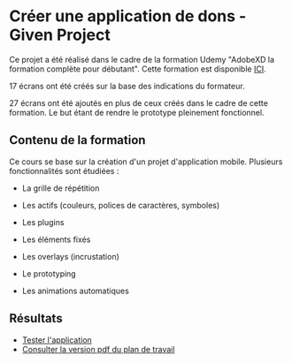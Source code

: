 # Créer une application de dons - Given Project

Ce projet a été réalisé dans le cadre de la formation Udemy "AdobeXD la formation complète pour débutant".
Cette formation est disponible [ICI](https://www.udemy.com/course/adobe-xd-complet/).

17 écrans ont été créés sur la base des indications du formateur.

27 écrans ont été ajoutés en plus de ceux créés dans le cadre de cette formation. Le but étant de rendre le prototype pleinement fonctionnel.

## Contenu de la formation

Ce cours se base sur la création d'un projet d'application mobile. Plusieurs fonctionnalités sont étudiées :

* La grille de répétition

* Les actifs (couleurs, polices de caractères, symboles)

* Les plugins

* Les éléments fixés

* Les overlays (incrustation)

* Le prototyping

* Les animations automatiques

## Résultats

* [Tester l'application](https://xd.adobe.com/view/4bd4ed20-fe19-4881-a132-5cc075d5ecd9-1e87/)
* [Consulter la version pdf du plan de travail](https://github.com/MrGyo/Application-Given/blob/master/app_given.pdf)

